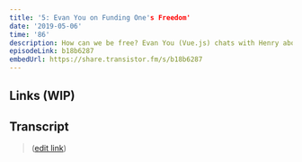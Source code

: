 ```yaml
---
title: '5: Evan You on Funding One's Freedom'
date: '2019-05-06'
time: '86'
description: How can we be free? Evan You (Vue.js) chats with Henry about the complexities of funding people vs. projects, non-monetary perks of oss, Patreon potentially just a payment processor, the honing in on the uniqueness of open source (being free, flexible, organic/emergent, self-motivated, distributed/remote), full time not being for everyone, the importance of side projects and off-pressure moments and just having fun.
episodeLink: b18b6287
embedUrl: https://share.transistor.fm/s/b18b6287
---
```


## Links (WIP)

## Transcript

> ([edit link](https://github.com/hzoo/maintainersanonymous.com/edit/master/src/pages/freedom.md))